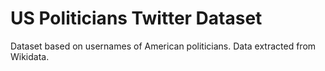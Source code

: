 # US Politicians Twitter Dataset
 Dataset based on usernames of American politicians. Data extracted from Wikidata.

